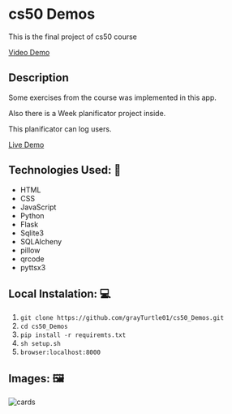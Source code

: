 # cs50 Demos

This is the final project of cs50 course

[Video Demo](https://youtu.be/aGzm9kANVbg)

## Description

Some exercises from the course was implemented in this app.

Also there is a  Week planificator project inside.

This planificator can log users.

[Live Demo](https://grayturtle.pythonanywhere.com/)

## Technologies Used: 🧰

* HTML
* CSS
* JavaScript
* Python
* Flask
* Sqlite3
* SQLAlcheny
* pillow
* qrcode
* pyttsx3


## Local Instalation: 💻
1. `git clone https://github.com/grayTurtle01/cs50_Demos.git`
2. `cd cs50_Demos`
3. `pip install -r requiremts.txt` 
4. `sh setup.sh`
5. `browser:localhost:8000`

## Images: 🖼️
![cards](https://res.cloudinary.com/dqxtoises/image/upload/v1632904463/2021-09-29-031514_545x548_scrot_xlrqr4.png)
